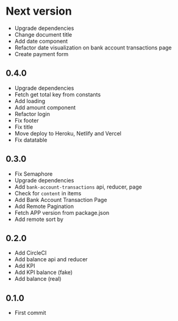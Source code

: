 # Next version
+ Upgrade dependencies
+ Change document title
+ Add date component
+ Refactor date visualization on bank account transactions page
+ Create payment form

## 0.4.0
+ Upgrade dependencies
+ Fetch get total key from constants
+ Add loading
+ Add amount component
+ Refactor login
+ Fix footer
+ Fix title
+ Move deploy to Heroku, Netlify and Vercel
+ Fix datatable

## 0.3.0
+ Fix Semaphore
+ Upgrade dependencies
+ Add `bank-account-transactions` api, reducer, page
+ Check for `content` in items
+ Add Bank Account Transaction Page
+ Add Remote Pagination
+ Fetch APP version from package.json
+ Add remote sort by

## 0.2.0
+ Add CircleCI
+ Add balance api and reducer
+ Add KPI
+ Add KPI balance (fake)
+ Add balance (real)

## 0.1.0
+ First commit